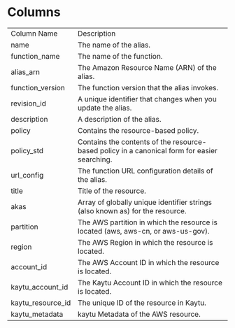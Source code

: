 # Columns  

<table>
	<tr><td>Column Name</td><td>Description</td></tr>
	<tr><td>name</td><td>The name of the alias.</td></tr>
	<tr><td>function_name</td><td>The name of the function.</td></tr>
	<tr><td>alias_arn</td><td>The Amazon Resource Name (ARN) of the alias.</td></tr>
	<tr><td>function_version</td><td>The function version that the alias invokes.</td></tr>
	<tr><td>revision_id</td><td>A unique identifier that changes when you update the alias.</td></tr>
	<tr><td>description</td><td>A description of the alias.</td></tr>
	<tr><td>policy</td><td>Contains the resource-based policy.</td></tr>
	<tr><td>policy_std</td><td>Contains the contents of the resource-based policy in a canonical form for easier searching.</td></tr>
	<tr><td>url_config</td><td>The function URL configuration details of the alias.</td></tr>
	<tr><td>title</td><td>Title of the resource.</td></tr>
	<tr><td>akas</td><td>Array of globally unique identifier strings (also known as) for the resource.</td></tr>
	<tr><td>partition</td><td>The AWS partition in which the resource is located (aws, aws-cn, or aws-us-gov).</td></tr>
	<tr><td>region</td><td>The AWS Region in which the resource is located.</td></tr>
	<tr><td>account_id</td><td>The AWS Account ID in which the resource is located.</td></tr>
	<tr><td>kaytu_account_id</td><td>The Kaytu Account ID in which the resource is located.</td></tr>
	<tr><td>kaytu_resource_id</td><td>The unique ID of the resource in Kaytu.</td></tr>
	<tr><td>kaytu_metadata</td><td>kaytu Metadata of the AWS resource.</td></tr>
</table>